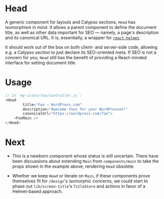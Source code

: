 Head
====

A generic component for layouts and Calypso sections, `Head` has
isomorphism in mind. It allows a parent component to define the document
title, as well as other data important for SEO — namely, a page's
description and its canonical URL. It is, essentially, a wrapper for
[`react-helmet`][helmet].

It should work out of the box on both client- and server-side code,
allowing e.g. a Calypso section to just declare its SEO-oriented meta.
If SEO is not a concern for you, `Head` still has the benefit of
providing a React-minded interface for setting document title.

# Usage

```js
// In `my-sites/foo/controller.js`:
<Head
		title="Foo — WordPress.com"
		description="Awesome foos for your WordPressen!"
		canonicalUrl="https://wordpress.com/foo">
	<FooMain />
</Head>
```

# Next

- This is a newborn component whose status is still uncertain. There
  have been discussions about extending `Main` from `components/main` to
  take the props shown in the example above, rendering `Head` obsolete.

- Whether we keep `Head` or iterate on `Main`, if these components
  prove themselves fit for `/design`'s isomorphic concerns, we could
  start to phase out `lib/screen-title`'s `TitleStore` and actions in
  favor of a Helmet-based approach.

[helmet]: https://github.com/nfl/react-helmet
